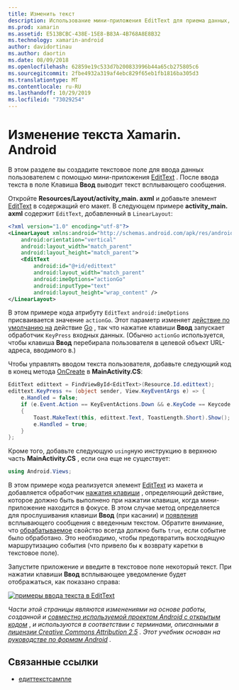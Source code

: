 ```yaml
---
title: Изменить текст
description: Использование мини-приложения EditText для приема данных, вводимых пользователем.
ms.prod: xamarin
ms.assetid: E513BCBC-438E-15E8-B83A-4B768A8E8B32
ms.technology: xamarin-android
author: davidortinau
ms.author: daortin
ms.date: 08/09/2018
ms.openlocfilehash: 62859e19c533d7b200833996b44a65cb275805c6
ms.sourcegitcommit: 2fbe4932a319af4ebc829f65eb1fb1816ba305d3
ms.translationtype: MT
ms.contentlocale: ru-RU
ms.lasthandoff: 10/29/2019
ms.locfileid: "73029254"
---
```

# <a name="xamarinandroid-edit-text"></a>Изменение текста Xamarin. Android

В этом разделе вы создадите текстовое поле для ввода данных пользователем с помощью мини-приложения [EditText](xref:Android.Widget.EditText) . После ввода текста в поле Клавиша **Ввод** выводит текст всплывающего сообщения.

Откройте **Resources/Layout/activity_main. axml** и добавьте элемент [EditText](xref:Android.Widget.EditText) в содержащий его макет. В следующем примере **activity_main. axml** содержит `EditText`, добавленный в `LinearLayout`:

```xml
<?xml version="1.0" encoding="utf-8"?>
<LinearLayout xmlns:android="http://schemas.android.com/apk/res/android"
    android:orientation="vertical"
    android:layout_width="match_parent"
    android:layout_height="match_parent">
    <EditText
        android:id="@+id/edittext"
        android:layout_width="match_parent"
        android:imeOptions="actionGo"
        android:inputType="text"
        android:layout_height="wrap_content" />
</LinearLayout>
```

В этом примере кода атрибуту `EditText` `android:imeOptions` присваивается значение `actionGo`. Этот параметр изменяет [действие по умолчанию на](https://developer.android.com/reference/android/view/inputmethod/EditorInfo#IME_ACTION_DONE) действие [Go](https://developer.android.com/reference/android/view/inputmethod/EditorInfo#IME_ACTION_GO) , так что нажатие клавиши **Ввод** запускает обработчик `KeyPress` входных данных.
(Обычно `actionGo` используется, чтобы клавиша **Ввод** перебирала пользователя в целевой объект URL-адреса, вводимого в.)

Чтобы управлять вводом текста пользователя, добавьте следующий код в конец метода [OnCreate](xref:Android.App.Activity.OnCreate*) в **MainActivity.CS**:

```csharp
EditText edittext = FindViewById<EditText>(Resource.Id.edittext);
edittext.KeyPress += (object sender, View.KeyEventArgs e) => {
    e.Handled = false;
    if (e.Event.Action == KeyEventActions.Down && e.KeyCode == Keycode.Enter) 
    {
        Toast.MakeText(this, edittext.Text, ToastLength.Short).Show();
        e.Handled = true;
    }
};
```

Кроме того, добавьте следующую `using`ную инструкцию в верхнюю часть **MainActivity.CS** , если она еще не существует:

```csharp
using Android.Views;
```

В этом примере кода реализуется элемент [EditText](xref:Android.Widget.EditText) из макета и добавляется обработчик [нажатия клавиши](xref:Android.Views.View.KeyPress) , определяющий действие, которое должно быть выполнено при нажатии клавиши, когда мини-приложение находится в фокусе. В этом случае метод определяется для прослушивания клавиши **Ввод** (при касании) и [появления](xref:Android.Widget.Toast) всплывающего сообщения с введенным текстом. Обратите внимание, что [обрабатываемое](xref:Android.Views.View.KeyEventArgs.Handled) свойство всегда должно быть `true`, если событие было обработано. Это необходимо, чтобы предотвратить восходящую маршрутизацию события (что привело бы к возврату каретки в текстовое поле).

Запустите приложение и введите в текстовое поле некоторый текст. При нажатии клавиши **Ввод** всплывающее уведомление будет отображаться, как показано справа:

[![примеры ввода текста в EditText](edit-text-images/edit-text-sml.png)](edit-text-images/edit-text.png#lightbox)

*Части этой страницы являются изменениями на основе работы, созданной и* [*совместно используемой проектом Android с открытым кодом*](https://code.google.com/policies.html) , *и используются в соответствии с терминами, описанными в* [*лицензии Creative Commons Attribution 2,5*](https://creativecommons.org/licenses/by/2.5/) *. Этот учебник основан на* [*руководстве по формам Android*](https://developer.android.com/resources/tutorials/views/hello-formstuff.html) *.*

## <a name="related-links"></a>Связанные ссылки

- [едиттекстсампле](https://docs.microsoft.com/samples/xamarin/monodroid-samples/userinterface-edittextsample)
